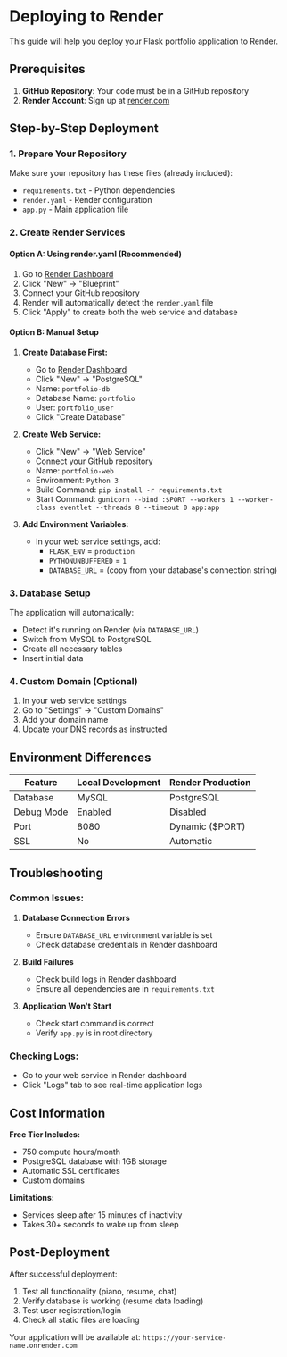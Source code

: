 # Deploying to Render

This guide will help you deploy your Flask portfolio application to Render.

## Prerequisites

1. **GitHub Repository**: Your code must be in a GitHub repository
2. **Render Account**: Sign up at [render.com](https://render.com)

## Step-by-Step Deployment

### 1. Prepare Your Repository

Make sure your repository has these files (already included):
- `requirements.txt` - Python dependencies
- `render.yaml` - Render configuration
- `app.py` - Main application file

### 2. Create Render Services

#### Option A: Using render.yaml (Recommended)
1. Go to [Render Dashboard](https://dashboard.render.com)
2. Click "New" → "Blueprint"
3. Connect your GitHub repository
4. Render will automatically detect the `render.yaml` file
5. Click "Apply" to create both the web service and database

#### Option B: Manual Setup
1. **Create Database First:**
   - Go to [Render Dashboard](https://dashboard.render.com)
   - Click "New" → "PostgreSQL"
   - Name: `portfolio-db`
   - Database Name: `portfolio`
   - User: `portfolio_user`
   - Click "Create Database"

2. **Create Web Service:**
   - Click "New" → "Web Service"
   - Connect your GitHub repository
   - Name: `portfolio-web`
   - Environment: `Python 3`
   - Build Command: `pip install -r requirements.txt`
   - Start Command: `gunicorn --bind :$PORT --workers 1 --worker-class eventlet --threads 8 --timeout 0 app:app`

3. **Add Environment Variables:**
   - In your web service settings, add:
     - `FLASK_ENV` = `production`
     - `PYTHONUNBUFFERED` = `1`
     - `DATABASE_URL` = (copy from your database's connection string)

### 3. Database Setup

The application will automatically:
- Detect it's running on Render (via `DATABASE_URL`)
- Switch from MySQL to PostgreSQL
- Create all necessary tables
- Insert initial data

### 4. Custom Domain (Optional)

1. In your web service settings
2. Go to "Settings" → "Custom Domains"
3. Add your domain name
4. Update your DNS records as instructed

## Environment Differences

| Feature | Local Development | Render Production |
|---------|------------------|-------------------|
| Database | MySQL | PostgreSQL |
| Debug Mode | Enabled | Disabled |
| Port | 8080 | Dynamic ($PORT) |
| SSL | No | Automatic |

## Troubleshooting

### Common Issues:

1. **Database Connection Errors**
   - Ensure `DATABASE_URL` environment variable is set
   - Check database credentials in Render dashboard

2. **Build Failures**
   - Check build logs in Render dashboard
   - Ensure all dependencies are in `requirements.txt`

3. **Application Won't Start**
   - Check start command is correct
   - Verify `app.py` is in root directory

### Checking Logs:
- Go to your web service in Render dashboard
- Click "Logs" tab to see real-time application logs

## Cost Information

**Free Tier Includes:**
- 750 compute hours/month
- PostgreSQL database with 1GB storage
- Automatic SSL certificates
- Custom domains

**Limitations:**
- Services sleep after 15 minutes of inactivity
- Takes 30+ seconds to wake up from sleep

## Post-Deployment

After successful deployment:
1. Test all functionality (piano, resume, chat)
2. Verify database is working (resume data loading)
3. Test user registration/login
4. Check all static files are loading

Your application will be available at: `https://your-service-name.onrender.com` 